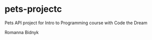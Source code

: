 # pets-projectc

Pets API project for Intro to Programming course with Code the Dream

Romanna Bidnyk
